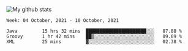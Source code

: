 ![My github stats](https://github-readme-stats.vercel.app/api?username=romvoid95&theme=gruvbox&include_all_commits=true&show_icons=true")

<!--START_SECTION:waka-->
```text
Week: 04 October, 2021 - 10 October, 2021

Java         15 hrs 32 mins  ██████████████████████░░░   87.88 % 
Groovy       1 hr 42 mins    ██▒░░░░░░░░░░░░░░░░░░░░░░   09.69 % 
XML          25 mins         ▓░░░░░░░░░░░░░░░░░░░░░░░░   02.38 % 
```
<!--END_SECTION:waka-->
